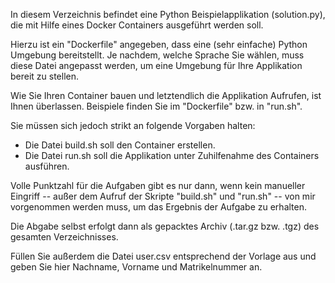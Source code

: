 In diesem Verzeichnis befindet eine Python Beispielapplikation
(solution.py), die mit Hilfe eines Docker Containers ausgeführt werden
soll.

Hierzu ist ein "Dockerfile" angegeben, dass eine (sehr einfache) Python Umgebung
bereitstellt. Je nachdem, welche Sprache Sie wählen, muss diese Datei angepasst
werden, um eine Umgebung für Ihre Applikation bereit zu stellen.

Wie Sie Ihren Container bauen und letztendlich die Applikation Aufrufen, ist 
Ihnen überlassen. Beispiele finden Sie im "Dockerfile" bzw. in "run.sh".

Sie müssen sich jedoch strikt an folgende Vorgaben halten:

- Die Datei build.sh soll den Container erstellen.
- Die Datei run.sh soll die Applikation unter Zuhilfenahme des Containers ausführen.

Volle Punktzahl für die Aufgaben gibt es nur dann, wenn kein manueller Eingriff
-- außer dem Aufruf der Skripte "build.sh" und "run.sh" -- von mir vorgenommen werden muss,
um das Ergebnis der Aufgabe zu erhalten.

Die Abgabe selbst erfolgt dann als gepacktes Archiv (.tar.gz bzw. .tgz) des gesamten Verzeichnisses.

Füllen Sie außerdem die Datei user.csv entsprechend der Vorlage aus und geben Sie hier Nachname, Vorname und
Matrikelnummer an.

